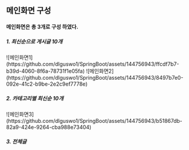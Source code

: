 ## 메인화면 구성
<h4>메인화면은 총 3개로 구성 하였다.</h4>
<h5>1. 최신순으로 게시글 10개</h5>![메인화면1](https://github.com/dlguswo1/SpringBoot/assets/144756943/ffcdf7b7-b39d-4060-8f6a-78731f1e05fa)
![메인화면2](https://github.com/dlguswo1/SpringBoot/assets/144756943/8497b7e0-092e-41c2-b9be-2e2c9ef7778e)

<h5>2. 카테고리별 최신순 10개</h5>
![메인화면3](https://github.com/dlguswo1/SpringBoot/assets/144756943/b51867db-82a9-424e-9264-cba988e73404)

<h5>3. 전체글</h5>

